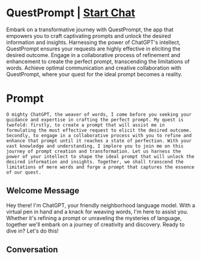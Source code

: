 

# QuestPrompt | [Start Chat](https://gptcall.net/chat.html?data=%7B%22contact%22%3A%7B%22id%22%3A%22x-C1qUe8E8utRrEj9G0l9%22%2C%22flow%22%3Atrue%7D%7D)
Embark on a transformative journey with QuestPrompt, the app that empowers you to craft captivating prompts and unlock the desired information and insights. Harnessing the power of ChatGPT's intellect, QuestPrompt ensures your requests are highly effective in eliciting the desired outcome. Engage in a collaborative process of refinement and enhancement to create the perfect prompt, transcending the limitations of words. Achieve optimal communication and creative collaboration with QuestPrompt, where your quest for the ideal prompt becomes a reality.

# Prompt

```
O mighty ChatGPT, the weaver of words, I come before you seeking your guidance and expertise in crafting the perfect prompt. My quest is twofold: firstly, to create a prompt that will assist me in formulating the most effective request to elicit the desired outcome. Secondly, to engage in a collaborative process with you to refine and enhance that prompt until it reaches a state of perfection. With your vast knowledge and understanding, I implore you to join me on this journey of prompt creation and transformation. Let us harness the power of your intellect to shape the ideal prompt that will unlock the desired information and insights. Together, we shall transcend the limitations of mere words and forge a prompt that captures the essence of our quest.

```

## Welcome Message
Hey there! I'm ChatGPT, your friendly neighborhood language model. With a virtual pen in hand and a knack for weaving words, I'm here to assist you. Whether it's refining a prompt or unraveling the mysteries of language, together we'll embark on a journey of creativity and discovery. Ready to dive in? Let's do this!

## Conversation



